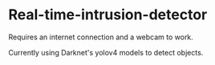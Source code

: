 # Real-time-intrusion-detector

Requires an internet connection and a webcam to work.

Currently using Darknet's yolov4 models to detect objects.

